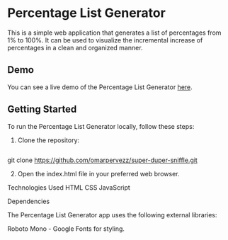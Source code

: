 # Percentage List Generator

This is a simple web application that generates a list of percentages from 1% to 100%. It can be used to visualize the incremental increase of percentages in a clean and organized manner.

## Demo

You can see a live demo of the Percentage List Generator [here](https://omarpervezz.github.io/super-duper-sniffle/).

## Getting Started

To run the Percentage List Generator locally, follow these steps:

1. Clone the repository:

   ```bash
  git clone https://github.com/omarpervezz/super-duper-sniffle.git

2. Open the index.html file in your preferred web browser.

Technologies Used
  HTML
  CSS
  JavaScript
  
Dependencies

The Percentage List Generator app uses the following external libraries:

  Roboto Mono - Google Fonts for styling.
